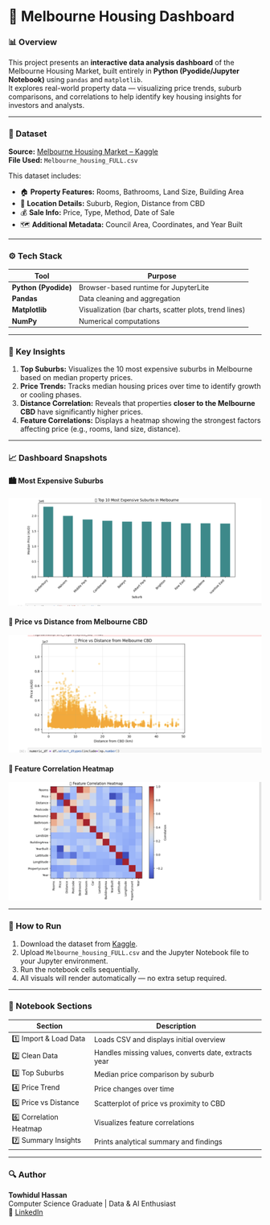# 🏡 Melbourne Housing Dashboard

### 📊 Overview

This project presents an **interactive data analysis dashboard** of the Melbourne Housing Market, built entirely in **Python (Pyodide/Jupyter Notebook)** using `pandas` and `matplotlib`.  
It explores real-world property data — visualizing price trends, suburb comparisons, and correlations to help identify key housing insights for investors and analysts.

---

### 💾 Dataset

**Source:** [Melbourne Housing Market – Kaggle](https://www.kaggle.com/datasets/anthonypino/melbourne-housing-market)  
**File Used:** `Melbourne_housing_FULL.csv`

This dataset includes:

- 🏠 **Property Features:** Rooms, Bathrooms, Land Size, Building Area
- 📍 **Location Details:** Suburb, Region, Distance from CBD
- 💰 **Sale Info:** Price, Type, Method, Date of Sale
- 🗺️ **Additional Metadata:** Council Area, Coordinates, and Year Built

---

### ⚙️ Tech Stack

| Tool                 | Purpose                                                |
| -------------------- | ------------------------------------------------------ |
| **Python (Pyodide)** | Browser-based runtime for JupyterLite                  |
| **Pandas**           | Data cleaning and aggregation                          |
| **Matplotlib**       | Visualization (bar charts, scatter plots, trend lines) |
| **NumPy**            | Numerical computations                                 |

---

### 🧠 Key Insights

1. **Top Suburbs:** Visualizes the 10 most expensive suburbs in Melbourne based on median property prices.
2. **Price Trends:** Tracks median housing prices over time to identify growth or cooling phases.
3. **Distance Correlation:** Reveals that properties **closer to the Melbourne CBD** have significantly higher prices.
4. **Feature Correlations:** Displays a heatmap showing the strongest factors affecting price (e.g., rooms, land size, distance).

---

### 📈 Dashboard Snapshots

#### 🏙️ Most Expensive Suburbs

![Expensive Suburb](expensive_suburb.png)

#### 📍 Price vs Distance from Melbourne CBD

![Price vs Distance](PriceVSdistancefromcbd.png)

#### 🔗 Feature Correlation Heatmap

![Feature Correlation](Featurecorrelation.png)

---

### 🚀 How to Run

1. Download the dataset from [Kaggle](https://www.kaggle.com/datasets/anthonypino/melbourne-housing-market).
2. Upload `Melbourne_housing_FULL.csv` and the Jupyter Notebook file to your Jupyter environment.
3. Run the notebook cells sequentially.
4. All visuals will render automatically — no extra setup required.

---

### 🧾 Notebook Sections

| Section                | Description                                          |
| ---------------------- | ---------------------------------------------------- |
| 1️⃣ Import & Load Data  | Loads CSV and displays initial overview              |
| 2️⃣ Clean Data          | Handles missing values, converts date, extracts year |
| 3️⃣ Top Suburbs         | Median price comparison by suburb                    |
| 4️⃣ Price Trend         | Price changes over time                              |
| 5️⃣ Price vs Distance   | Scatterplot of price vs proximity to CBD             |
| 6️⃣ Correlation Heatmap | Visualizes feature correlations                      |
| 7️⃣ Summary Insights    | Prints analytical summary and findings               |

---

### 🔍 Author

**Towhidul Hassan**  
Computer Science Graduate | Data & AI Enthusiast  
📧 [LinkedIn](https://linkedin.com/in/towhidul-hassan)
